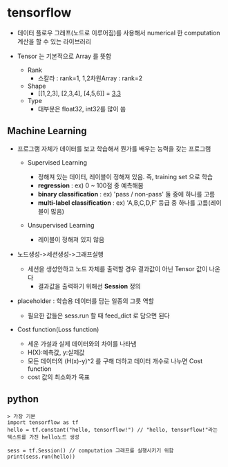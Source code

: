 # tensorflow
 - 데이터 플로우 그래프(노드로 이루어짐)를 사용해서 numerical 한 computation 계산을 할 수 있는 라이브러리

 - Tensor 는 기본적으로 Array 를 뜻함
   - Rank
     - 스칼라 : rank=1, 1,2차원Array : rank=2
   - Shape
     - [[1,2,3], [2,3,4], [4,5,6]] = [3,3](shape)
   - Type
     - 대부분은 float32, int32를 많이 씀

## Machine Learning
 - 프로그램 자체가 데이터를 보고 학습해서 뭔가를 배우는 능력을 갖는 프로그램
    - Supervised Learning
       - 정해져 있는 데이터, 레이블이 정해져 있음. 즉, training set 으로 학습
       - **regression** : ex) 0 ~ 100점 중 예측해봄
       - **binary classification** : ex) 'pass / non-pass' 둘 중에 하나를 고름
       - **multi-label classification** : ex) 'A,B,C,D,F' 등급 중 하나를 고름(레이블이 많음)

    - Unsupervised Learning
       - 레이블이 정해져 있지 않음

  - 노드생성->세션생성->그래프실행
     - 세션을 생성안하고 노드 자체를 출력할 경우 결과값이 아닌 Tensor 값이 나온다
        - 결과값을 출력하기 위해선 **Session** 정의

  - placeholder : 학습용 데이터를 담는 일종의 그릇 역할
     - 필요한 값들은 sess.run 할 때 feed_dict 로 담으면 된다

  - Cost function(Loss function)
     - 세운 가설과 실제 데이터와의 차이를 나타냄
     - H(X):예측값, y:실제값
     - 모든 데이터의 (H(x)-y)^2 를 구해 더하고 데이터 개수로 나누면 Cost function
     - cost 값의 최소화가 목표

## python
```
> 가장 기본
import tensorflow as tf
hello = tf.constant("hello, tensorflow!") // "hello, tensorflow!"라는 텍스트를 가진 hello노드 생성

sess = tf.Session() // computation 그래프를 실행시키기 위함
print(sess.run(hello))
```
